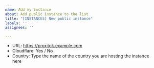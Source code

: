 ```yaml
---
name: Add my instance
about: Add public instance to the list
title: "[INSTANCES] New public instance"
labels: ''
assignees: ''

---
```


- URL: https://proxitok.example.com
- Cloudflare: Yes / No
- Country: Type the name of the country you are hosting the instance here
